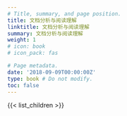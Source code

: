 ```yaml
---
# Title, summary, and page position.
title: 文档分析与阅读理解
linktitle: 文档分析与阅读理解
summary: 文档分析与阅读理解
weight: 1
# icon: book
# icon_pack: fas

# Page metadata.
date: '2018-09-09T00:00:00Z'
type: book # Do not modify.
toc: false
---
```


{{< list_children >}}
